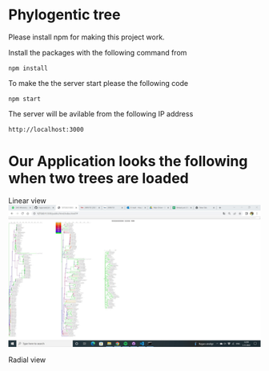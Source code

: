 # Phylogentic tree


Please install npm for making this project work.

Install the packages with the following command from 
```
npm install
```
To make the the server start please the following code
```
npm start

```

The server will be avilable from the following IP address
```
http://localhost:3000

```

# Our Application looks the following when two trees are loaded

Linear view
<img src="./picture.jpg" alt="My cool logo"/>

Radial view
 

